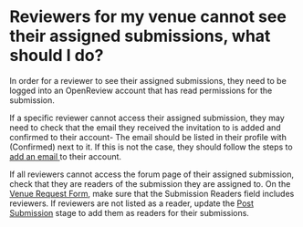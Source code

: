 # Reviewers for my venue cannot see their assigned submissions, what should I do?

In order for a reviewer to see their assigned submissions, they need to be logged into an OpenReview account that has read permissions for the submission.

If a specific reviewer cannot access their assigned submission, they may need to check that the email they received the invitation to is added and confirmed to their account- The email should be listed in their profile with (Confirmed) next to it. If this is not the case, they should follow the steps to [add an email ](../creating-an-openreview-profile/add-or-remove-an-email-address-from-your-profile.md)to their account.

If all reviewers cannot access the forum page of their assigned submission, check that they are readers of the submission they are assigned to. On the [Venue Request Form](../hosting-a-venue-on-openreview/navigating-your-venue-pages.md), make sure that the Submission Readers field includes reviewers.  If reviewers are not listed as a reader, update the [Post Submission](../../reference/stages/post-submission-stage.md) stage to add them as readers for their submissions.



